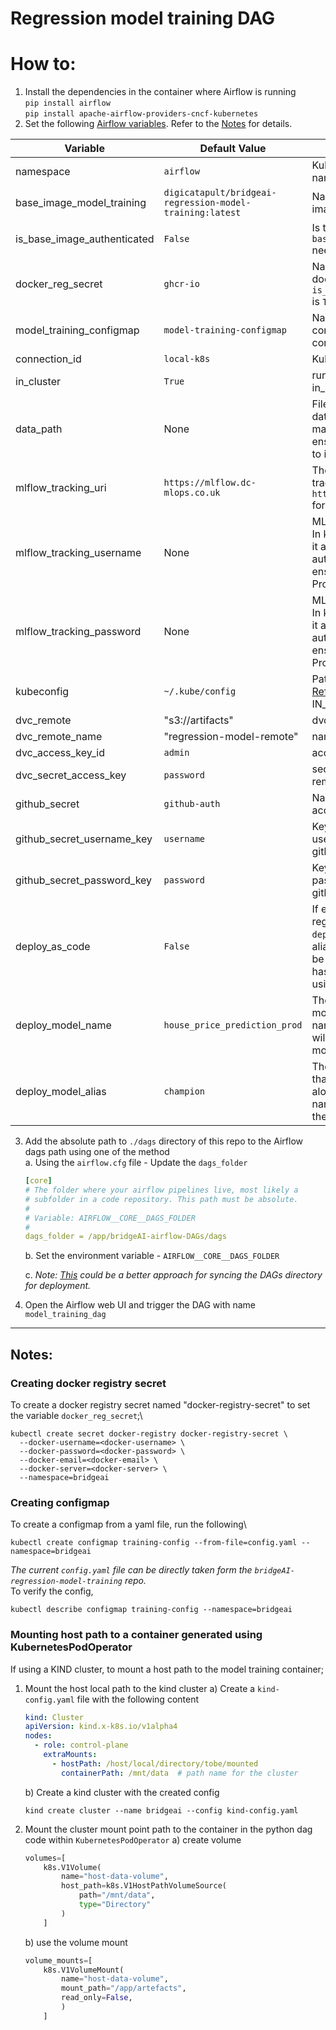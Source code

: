 # Regression model training DAG

# How to:
1. Install the dependencies in the container where Airflow is running\
    `pip install airflow`\
    `pip install apache-airflow-providers-cncf-kubernetes`
2. Set the following [Airflow variables](https://airflow.apache.org/docs/apache-airflow/stable/howto/variable.html). Refer to the [Notes](#notes) for details.

| Variable                    | Default Value                                            | Description                                                                                                                                                                                          |
|-----------------------------|----------------------------------------------------------|------------------------------------------------------------------------------------------------------------------------------------------------------------------------------------------------------|
| namespace                   | `airflow`                                                | Kubernetes cluster namespace                                                                                                                                                                         |
| base_image_model_training   | `digicatapult/bridgeai-regression-model-training:latest` | Name of the model training image                                                                                                                                                                     |
| is_base_image_authenticated | `False`                                                  | Is the base image `base_image_model_training` needs authentication to pull?                                                                                                                          |
| docker_reg_secret           | `ghcr-io`                                                | Name of the secret for the docker registry pull if `is_base_image_authenticated` is `True`                                                                                                           |
| model_training_configmap    | `model-training-configmap`                               | Name of the configmap containing the model training config                                                                                                                                           |
| connection_id               | `local-k8s`                                              | Kubernetes connection id                                                                                                                                                                             |
| in_cluster                  | `True`                                                   | run kubernetes client with in_cluster configuration                                                                                                                                                  |
| data_path                   | None                                                     | File path to the raw data CSV data used for training. You may need to mount the and ensure the Pod has access to it.                                                                                 |
| mlflow_tracking_uri         | `https://mlflow.dc-mlops.co.uk`                          | The URI for the MLFlow tracking server. Use `http://mlflow-tracking:80` for kind cluster.                                                                                                            |
| mlflow_tracking_username    | None                                                     | MLFlow tracking username. In kind cluster no need to set it as there is no authentication needed, but ensure that you set it on Production cluster.                                                  | 
| mlflow_tracking_password    | None                                                     | MLFlow tracking password. In kind cluster no need to set it as there is no authentication needed, but ensure that you set it on Production cluster.                                                  |
| kubeconfig                  | `~/.kube/config`                                         | Path to the Kubeconfig file - [Reference](https://airflow.apache.org/docs/apache-airflow-providers-cncf-kubernetes/stable/operators.html#id3). Only used if IN_CLUSTER is False                      |
| dvc_remote                  | "s3://artifacts"                                         | dvc remote                                                                                                                                                                                           |
| dvc_remote_name             | "regression-model-remote"                                | name for dvc remote                                                                                                                                                                                  |
| dvc_access_key_id           | `admin`                                                  | access key for dvc remote                                                                                                                                                                            |
| dvc_secret_access_key       | `password`                                               | secret access key for dvc remote                                                                                                                                                                     |
| github_secret               | `github-auth`                                            | Name of the secret for git access                                                                                                                                                                    |
| github_secret_username_key  | `username`                                               | Key corresponding to the git username in the above github_secret                                                                                                                                     |
| github_secret_password_key  | `password`                                               | Key corresponding to the git password in the above github_secret                                                                                                                                     |
| deploy_as_code              | `False`                                                  | If enabled, the model will be registered with the specified `deploy_model_name` and the alias `deploy_model_alias` will be added to it. If disabled, it has to be done manually using the MLFlow UI. |
| deploy_model_name           | `house_price_prediction_prod`                            | The name with which the model will be registered. This name combined with alias will be used to deploy the model.                                                                                    |
| deploy_model_alias          | `champion`                                               | The alias for the new model that got registered. This alias along with the registered name will be used to deploy the model.                                                                         |



3. Add the absolute path to `./dags` directory of this repo to the Airflow dags path using one of the method\
    a. Using the `airflow.cfg` file - Update the `dags_folder`
    ```yaml
    [core]
    # The folder where your airflow pipelines live, most likely a
    # subfolder in a code repository. This path must be absolute.
    #
    # Variable: AIRFLOW__CORE__DAGS_FOLDER
    #
    dags_folder = /app/bridgeAI-airflow-DAGs/dags
    ```
    b. Set the environment variable - `AIRFLOW__CORE__DAGS_FOLDER`

    c. *Note: [This](https://airflow.apache.org/docs/helm-chart/stable/manage-dags-files.html#mounting-dags-using-git-sync-sidecar-with-persistence-enabled) could be a better approach for syncing the DAGs directory for deployment.*

4. Open the Airflow web UI and trigger the DAG with name `model_training_dag`

---
## Notes:

### Creating docker registry secret
To create a docker registry secret named "docker-registry-secret" to set the variable `docker_reg_secret`;\
```shell
kubectl create secret docker-registry docker-registry-secret \
  --docker-username=<docker-username> \
  --docker-password=<docker-password> \
  --docker-email=<docker-email> \
  --docker-server=<docker-server> \
  --namespace=bridgeai
```
### Creating configmap
To create a configmap from a yaml file, run the following\
```shell
kubectl create configmap training-config --from-file=config.yaml --namespace=bridgeai
```
*The current `config.yaml` file can be directly taken form the
`bridgeAI-regression-model-training` repo.*\
To verify the config,
```shell
kubectl describe configmap training-config --namespace=bridgeai
````

### Mounting host path to a container generated using KubernetesPodOperator 

If using a KIND cluster, to mount a host path to the model training container;
1. Mount the host local path to the kind cluster
    a) Create a `kind-config.yaml` file with the following content
    ```yaml
    kind: Cluster
    apiVersion: kind.x-k8s.io/v1alpha4
    nodes:
      - role: control-plane
        extraMounts:
          - hostPath: /host/local/directory/tobe/mounted
            containerPath: /mnt/data  # path name for the cluster
    ```
    b) Create a kind cluster with the created config
    ```shell
   kind create cluster --name bridgeai --config kind-config.yaml
    ```
2. Mount the cluster mount point path to the container in the python dag code within `KubernetesPodOperator`
    a) create volume
    ```python
    volumes=[
        k8s.V1Volume(
            name="host-data-volume",
            host_path=k8s.V1HostPathVolumeSource(
                path="/mnt/data",
                type="Directory"
            )
        ]
    ```
    b)  use the volume mount
    ```python
    volume_mounts=[
        k8s.V1VolumeMount(
            name="host-data-volume",
            mount_path="/app/artefacts",
            read_only=False,
            )
        ]
    ```

